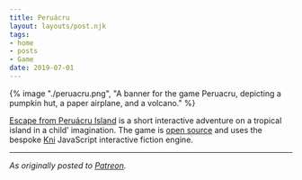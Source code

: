 ```yaml
---
title: Peruácru
layout: layouts/post.njk
tags:
- home
- posts
- Game
date: 2019-07-01
---
```


{% image "./peruacru.png", "A banner for the game Peruacru, depicting a pumpkin hut, a paper airplane, and a volcano." %}

[Escape from Peruácru Island](https://peruacru.then.land/) is a short
interactive adventure on a tropical island in a child’ imagination.
The game is [open source](https://github.com/kriskowal/peruacru) and uses the
bespoke [Kni](https://github.com/borkshop/kni) JavaScript interactive fiction
engine.

---

*As originally posted to [Patreon](https://www.patreon.com/posts/peruacru-now-on-28071118).*


